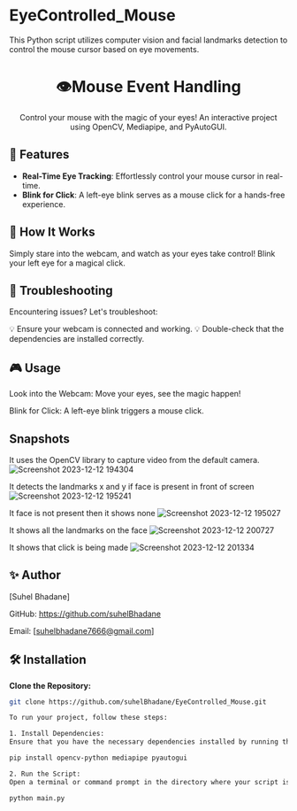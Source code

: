 # EyeControlled_Mouse
This Python script utilizes computer vision and facial landmarks detection to control the mouse cursor based on eye movements.

<h1 align="center">👁️Mouse Event Handling</h1>

<p align="center">
  Control your mouse with the magic of your eyes! An interactive project using OpenCV, Mediapipe, and PyAutoGUI.
</p>

## 🚀 Features

- **Real-Time Eye Tracking**: Effortlessly control your mouse cursor in real-time.
- **Blink for Click**: A left-eye blink serves as a mouse click for a hands-free experience.

## 🌈 How It Works

Simply stare into the webcam, and watch as your eyes take control! Blink your left eye for a magical click.

## 🚨 Troubleshooting
Encountering issues? Let's troubleshoot:

💡 Ensure your webcam is connected and working.
💡 Double-check that the dependencies are installed correctly.


## 🎮 Usage
Look into the Webcam:
Move your eyes, see the magic happen!

Blink for Click:
A left-eye blink triggers a mouse click.

## Snapshots
It uses the OpenCV library to capture video from the default camera.
![Screenshot 2023-12-12 194304](https://github.com/suhelBhadane/EyeControlled_Mouse/assets/142994088/aaff1cd0-4ab0-438a-8405-9e63cb67d015)





It detects the landmarks x and y if face is present in front of screen
![Screenshot 2023-12-12 195241](https://github.com/suhelBhadane/EyeControlled_Mouse/assets/142994088/a43faa79-aa26-4833-a327-f9205484def6)


It face is not present then it shows none
![Screenshot 2023-12-12 195027](https://github.com/suhelBhadane/EyeControlled_Mouse/assets/142994088/1267d8dd-44c2-4d6a-8734-432cd28ae828)

It shows all the landmarks on the face
![Screenshot 2023-12-12 200727](https://github.com/suhelBhadane/EyeControlled_Mouse/assets/142994088/02fd566a-b191-4f63-940a-d548e9a0917e)

It shows that click is being made
![Screenshot 2023-12-12 201334](https://github.com/suhelBhadane/EyeControlled_Mouse/assets/142994088/2f295a01-fc63-477a-92ec-e5e920355708)



## ✨ Author
[Suhel Bhadane]

GitHub: https://github.com/suhelBhadane

Email: [suhelbhadane7666@gmail.com]

## 🛠️ Installation

 **Clone the Repository:**

   ```bash
   git clone https://github.com/suhelBhadane/EyeControlled_Mouse.git

To run your project, follow these steps:

1. Install Dependencies:
Ensure that you have the necessary dependencies installed by running the following command in your terminal or command prompt:

pip install opencv-python mediapipe pyautogui

2. Run the Script:
Open a terminal or command prompt in the directory where your script is located, and execute the following command:

python main.py











